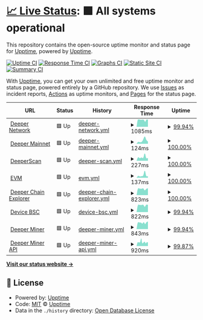# [📈 Live Status](https://demo.upptime.js.org): <!--live status--> **🟩 All systems operational**

This repository contains the open-source uptime monitor and status page for [Upptime](https://upptime.js.org), powered by [Upptime](https://github.com/upptime/upptime).

[![Uptime CI](https://github.com/deeper-chain/deeper-upptime/workflows/Uptime%20CI/badge.svg)](https://github.com/deeper-chain/deeper-upptime/actions?query=workflow%3A%22Uptime+CI%22)
[![Response Time CI](https://github.com/deeper-chain/deeper-upptime/workflows/Response%20Time%20CI/badge.svg)](https://github.com/deeper-chain/deeper-upptime/actions?query=workflow%3A%22Response+Time+CI%22)
[![Graphs CI](https://github.com/deeper-chain/deeper-upptime/workflows/Graphs%20CI/badge.svg)](https://github.com/deeper-chain/deeper-upptime/actions?query=workflow%3A%22Graphs+CI%22)
[![Static Site CI](https://github.com/deeper-chain/deeper-upptime/workflows/Static%20Site%20CI/badge.svg)](https://github.com/deeper-chain/deeper-upptime/actions?query=workflow%3A%22Static+Site+CI%22)
[![Summary CI](https://github.com/deeper-chain/deeper-upptime/workflows/Summary%20CI/badge.svg)](https://github.com/deeper-chain/deeper-upptime/actions?query=workflow%3A%22Summary+CI%22)

With [Upptime](https://upptime.js.org), you can get your own unlimited and free uptime monitor and status page, powered entirely by a GitHub repository. We use [Issues](https://github.com/upptime/upptime/issues) as incident reports, [Actions](https://github.com/deeper-chain/deeper-upptime/actions) as uptime monitors, and [Pages](https://demo.upptime.js.org) for the status page.

<!--start: status pages-->
<!-- This summary is generated by Upptime (https://github.com/upptime/upptime) -->
<!-- Do not edit this manually, your changes will be overwritten -->
<!-- prettier-ignore -->
| URL | Status | History | Response Time | Uptime |
| --- | ------ | ------- | ------------- | ------ |
| <img alt="" src="https://icons.duckduckgo.com/ip3/www.deeper.network.ico" height="13"> [Deeper Network](https://www.deeper.network) | 🟩 Up | [deeper-network.yml](https://github.com/deeper-chain/deeper-upptime/commits/HEAD/history/deeper-network.yml) | <details><summary><img alt="Response time graph" src="./graphs/deeper-network/response-time-week.png" height="20"> 1085ms</summary><br><a href="https://status.deeper.network/history/deeper-network"><img alt="Response time 1115" src="https://img.shields.io/endpoint?url=https%3A%2F%2Fraw.githubusercontent.com%2Fdeeper-chain%2Fdeeper-upptime%2FHEAD%2Fapi%2Fdeeper-network%2Fresponse-time.json"></a><br><a href="https://status.deeper.network/history/deeper-network"><img alt="24-hour response time 1149" src="https://img.shields.io/endpoint?url=https%3A%2F%2Fraw.githubusercontent.com%2Fdeeper-chain%2Fdeeper-upptime%2FHEAD%2Fapi%2Fdeeper-network%2Fresponse-time-day.json"></a><br><a href="https://status.deeper.network/history/deeper-network"><img alt="7-day response time 1085" src="https://img.shields.io/endpoint?url=https%3A%2F%2Fraw.githubusercontent.com%2Fdeeper-chain%2Fdeeper-upptime%2FHEAD%2Fapi%2Fdeeper-network%2Fresponse-time-week.json"></a><br><a href="https://status.deeper.network/history/deeper-network"><img alt="30-day response time 1035" src="https://img.shields.io/endpoint?url=https%3A%2F%2Fraw.githubusercontent.com%2Fdeeper-chain%2Fdeeper-upptime%2FHEAD%2Fapi%2Fdeeper-network%2Fresponse-time-month.json"></a><br><a href="https://status.deeper.network/history/deeper-network"><img alt="1-year response time 1115" src="https://img.shields.io/endpoint?url=https%3A%2F%2Fraw.githubusercontent.com%2Fdeeper-chain%2Fdeeper-upptime%2FHEAD%2Fapi%2Fdeeper-network%2Fresponse-time-year.json"></a></details> | <details><summary><a href="https://status.deeper.network/history/deeper-network">99.94%</a></summary><a href="https://status.deeper.network/history/deeper-network"><img alt="All-time uptime 99.97%" src="https://img.shields.io/endpoint?url=https%3A%2F%2Fraw.githubusercontent.com%2Fdeeper-chain%2Fdeeper-upptime%2FHEAD%2Fapi%2Fdeeper-network%2Fuptime.json"></a><br><a href="https://status.deeper.network/history/deeper-network"><img alt="24-hour uptime 100.00%" src="https://img.shields.io/endpoint?url=https%3A%2F%2Fraw.githubusercontent.com%2Fdeeper-chain%2Fdeeper-upptime%2FHEAD%2Fapi%2Fdeeper-network%2Fuptime-day.json"></a><br><a href="https://status.deeper.network/history/deeper-network"><img alt="7-day uptime 99.94%" src="https://img.shields.io/endpoint?url=https%3A%2F%2Fraw.githubusercontent.com%2Fdeeper-chain%2Fdeeper-upptime%2FHEAD%2Fapi%2Fdeeper-network%2Fuptime-week.json"></a><br><a href="https://status.deeper.network/history/deeper-network"><img alt="30-day uptime 99.86%" src="https://img.shields.io/endpoint?url=https%3A%2F%2Fraw.githubusercontent.com%2Fdeeper-chain%2Fdeeper-upptime%2FHEAD%2Fapi%2Fdeeper-network%2Fuptime-month.json"></a><br><a href="https://status.deeper.network/history/deeper-network"><img alt="1-year uptime 99.97%" src="https://img.shields.io/endpoint?url=https%3A%2F%2Fraw.githubusercontent.com%2Fdeeper-chain%2Fdeeper-upptime%2FHEAD%2Fapi%2Fdeeper-network%2Fuptime-year.json"></a></details>
| <img alt="" src="https://icons.duckduckgo.com/ip3/mainnet.deeper.network.ico" height="13"> [Deeper Mainnet](https://mainnet.deeper.network/health) | 🟩 Up | [deeper-mainnet.yml](https://github.com/deeper-chain/deeper-upptime/commits/HEAD/history/deeper-mainnet.yml) | <details><summary><img alt="Response time graph" src="./graphs/deeper-mainnet/response-time-week.png" height="20"> 124ms</summary><br><a href="https://status.deeper.network/history/deeper-mainnet"><img alt="Response time 209" src="https://img.shields.io/endpoint?url=https%3A%2F%2Fraw.githubusercontent.com%2Fdeeper-chain%2Fdeeper-upptime%2FHEAD%2Fapi%2Fdeeper-mainnet%2Fresponse-time.json"></a><br><a href="https://status.deeper.network/history/deeper-mainnet"><img alt="24-hour response time 83" src="https://img.shields.io/endpoint?url=https%3A%2F%2Fraw.githubusercontent.com%2Fdeeper-chain%2Fdeeper-upptime%2FHEAD%2Fapi%2Fdeeper-mainnet%2Fresponse-time-day.json"></a><br><a href="https://status.deeper.network/history/deeper-mainnet"><img alt="7-day response time 124" src="https://img.shields.io/endpoint?url=https%3A%2F%2Fraw.githubusercontent.com%2Fdeeper-chain%2Fdeeper-upptime%2FHEAD%2Fapi%2Fdeeper-mainnet%2Fresponse-time-week.json"></a><br><a href="https://status.deeper.network/history/deeper-mainnet"><img alt="30-day response time 212" src="https://img.shields.io/endpoint?url=https%3A%2F%2Fraw.githubusercontent.com%2Fdeeper-chain%2Fdeeper-upptime%2FHEAD%2Fapi%2Fdeeper-mainnet%2Fresponse-time-month.json"></a><br><a href="https://status.deeper.network/history/deeper-mainnet"><img alt="1-year response time 209" src="https://img.shields.io/endpoint?url=https%3A%2F%2Fraw.githubusercontent.com%2Fdeeper-chain%2Fdeeper-upptime%2FHEAD%2Fapi%2Fdeeper-mainnet%2Fresponse-time-year.json"></a></details> | <details><summary><a href="https://status.deeper.network/history/deeper-mainnet">100.00%</a></summary><a href="https://status.deeper.network/history/deeper-mainnet"><img alt="All-time uptime 99.99%" src="https://img.shields.io/endpoint?url=https%3A%2F%2Fraw.githubusercontent.com%2Fdeeper-chain%2Fdeeper-upptime%2FHEAD%2Fapi%2Fdeeper-mainnet%2Fuptime.json"></a><br><a href="https://status.deeper.network/history/deeper-mainnet"><img alt="24-hour uptime 100.00%" src="https://img.shields.io/endpoint?url=https%3A%2F%2Fraw.githubusercontent.com%2Fdeeper-chain%2Fdeeper-upptime%2FHEAD%2Fapi%2Fdeeper-mainnet%2Fuptime-day.json"></a><br><a href="https://status.deeper.network/history/deeper-mainnet"><img alt="7-day uptime 100.00%" src="https://img.shields.io/endpoint?url=https%3A%2F%2Fraw.githubusercontent.com%2Fdeeper-chain%2Fdeeper-upptime%2FHEAD%2Fapi%2Fdeeper-mainnet%2Fuptime-week.json"></a><br><a href="https://status.deeper.network/history/deeper-mainnet"><img alt="30-day uptime 100.00%" src="https://img.shields.io/endpoint?url=https%3A%2F%2Fraw.githubusercontent.com%2Fdeeper-chain%2Fdeeper-upptime%2FHEAD%2Fapi%2Fdeeper-mainnet%2Fuptime-month.json"></a><br><a href="https://status.deeper.network/history/deeper-mainnet"><img alt="1-year uptime 99.99%" src="https://img.shields.io/endpoint?url=https%3A%2F%2Fraw.githubusercontent.com%2Fdeeper-chain%2Fdeeper-upptime%2FHEAD%2Fapi%2Fdeeper-mainnet%2Fuptime-year.json"></a></details>
| <img alt="" src="https://icons.duckduckgo.com/ip3/www.deeperscan.io.ico" height="13"> [DeeperScan](https://www.deeperscan.io/deeper) | 🟩 Up | [deeper-scan.yml](https://github.com/deeper-chain/deeper-upptime/commits/HEAD/history/deeper-scan.yml) | <details><summary><img alt="Response time graph" src="./graphs/deeper-scan/response-time-week.png" height="20"> 227ms</summary><br><a href="https://status.deeper.network/history/deeper-scan"><img alt="Response time 480" src="https://img.shields.io/endpoint?url=https%3A%2F%2Fraw.githubusercontent.com%2Fdeeper-chain%2Fdeeper-upptime%2FHEAD%2Fapi%2Fdeeper-scan%2Fresponse-time.json"></a><br><a href="https://status.deeper.network/history/deeper-scan"><img alt="24-hour response time 178" src="https://img.shields.io/endpoint?url=https%3A%2F%2Fraw.githubusercontent.com%2Fdeeper-chain%2Fdeeper-upptime%2FHEAD%2Fapi%2Fdeeper-scan%2Fresponse-time-day.json"></a><br><a href="https://status.deeper.network/history/deeper-scan"><img alt="7-day response time 227" src="https://img.shields.io/endpoint?url=https%3A%2F%2Fraw.githubusercontent.com%2Fdeeper-chain%2Fdeeper-upptime%2FHEAD%2Fapi%2Fdeeper-scan%2Fresponse-time-week.json"></a><br><a href="https://status.deeper.network/history/deeper-scan"><img alt="30-day response time 253" src="https://img.shields.io/endpoint?url=https%3A%2F%2Fraw.githubusercontent.com%2Fdeeper-chain%2Fdeeper-upptime%2FHEAD%2Fapi%2Fdeeper-scan%2Fresponse-time-month.json"></a><br><a href="https://status.deeper.network/history/deeper-scan"><img alt="1-year response time 480" src="https://img.shields.io/endpoint?url=https%3A%2F%2Fraw.githubusercontent.com%2Fdeeper-chain%2Fdeeper-upptime%2FHEAD%2Fapi%2Fdeeper-scan%2Fresponse-time-year.json"></a></details> | <details><summary><a href="https://status.deeper.network/history/deeper-scan">100.00%</a></summary><a href="https://status.deeper.network/history/deeper-scan"><img alt="All-time uptime 99.83%" src="https://img.shields.io/endpoint?url=https%3A%2F%2Fraw.githubusercontent.com%2Fdeeper-chain%2Fdeeper-upptime%2FHEAD%2Fapi%2Fdeeper-scan%2Fuptime.json"></a><br><a href="https://status.deeper.network/history/deeper-scan"><img alt="24-hour uptime 100.00%" src="https://img.shields.io/endpoint?url=https%3A%2F%2Fraw.githubusercontent.com%2Fdeeper-chain%2Fdeeper-upptime%2FHEAD%2Fapi%2Fdeeper-scan%2Fuptime-day.json"></a><br><a href="https://status.deeper.network/history/deeper-scan"><img alt="7-day uptime 100.00%" src="https://img.shields.io/endpoint?url=https%3A%2F%2Fraw.githubusercontent.com%2Fdeeper-chain%2Fdeeper-upptime%2FHEAD%2Fapi%2Fdeeper-scan%2Fuptime-week.json"></a><br><a href="https://status.deeper.network/history/deeper-scan"><img alt="30-day uptime 100.00%" src="https://img.shields.io/endpoint?url=https%3A%2F%2Fraw.githubusercontent.com%2Fdeeper-chain%2Fdeeper-upptime%2FHEAD%2Fapi%2Fdeeper-scan%2Fuptime-month.json"></a><br><a href="https://status.deeper.network/history/deeper-scan"><img alt="1-year uptime 99.83%" src="https://img.shields.io/endpoint?url=https%3A%2F%2Fraw.githubusercontent.com%2Fdeeper-chain%2Fdeeper-upptime%2FHEAD%2Fapi%2Fdeeper-scan%2Fuptime-year.json"></a></details>
| <img alt="" src="https://icons.duckduckgo.com/ip3/evm.deeper.network.ico" height="13"> [EVM](https://evm.deeper.network/) | 🟩 Up | [evm.yml](https://github.com/deeper-chain/deeper-upptime/commits/HEAD/history/evm.yml) | <details><summary><img alt="Response time graph" src="./graphs/evm/response-time-week.png" height="20"> 137ms</summary><br><a href="https://status.deeper.network/history/evm"><img alt="Response time 640" src="https://img.shields.io/endpoint?url=https%3A%2F%2Fraw.githubusercontent.com%2Fdeeper-chain%2Fdeeper-upptime%2FHEAD%2Fapi%2Fevm%2Fresponse-time.json"></a><br><a href="https://status.deeper.network/history/evm"><img alt="24-hour response time 85" src="https://img.shields.io/endpoint?url=https%3A%2F%2Fraw.githubusercontent.com%2Fdeeper-chain%2Fdeeper-upptime%2FHEAD%2Fapi%2Fevm%2Fresponse-time-day.json"></a><br><a href="https://status.deeper.network/history/evm"><img alt="7-day response time 137" src="https://img.shields.io/endpoint?url=https%3A%2F%2Fraw.githubusercontent.com%2Fdeeper-chain%2Fdeeper-upptime%2FHEAD%2Fapi%2Fevm%2Fresponse-time-week.json"></a><br><a href="https://status.deeper.network/history/evm"><img alt="30-day response time 312" src="https://img.shields.io/endpoint?url=https%3A%2F%2Fraw.githubusercontent.com%2Fdeeper-chain%2Fdeeper-upptime%2FHEAD%2Fapi%2Fevm%2Fresponse-time-month.json"></a><br><a href="https://status.deeper.network/history/evm"><img alt="1-year response time 640" src="https://img.shields.io/endpoint?url=https%3A%2F%2Fraw.githubusercontent.com%2Fdeeper-chain%2Fdeeper-upptime%2FHEAD%2Fapi%2Fevm%2Fresponse-time-year.json"></a></details> | <details><summary><a href="https://status.deeper.network/history/evm">100.00%</a></summary><a href="https://status.deeper.network/history/evm"><img alt="All-time uptime 99.50%" src="https://img.shields.io/endpoint?url=https%3A%2F%2Fraw.githubusercontent.com%2Fdeeper-chain%2Fdeeper-upptime%2FHEAD%2Fapi%2Fevm%2Fuptime.json"></a><br><a href="https://status.deeper.network/history/evm"><img alt="24-hour uptime 100.00%" src="https://img.shields.io/endpoint?url=https%3A%2F%2Fraw.githubusercontent.com%2Fdeeper-chain%2Fdeeper-upptime%2FHEAD%2Fapi%2Fevm%2Fuptime-day.json"></a><br><a href="https://status.deeper.network/history/evm"><img alt="7-day uptime 100.00%" src="https://img.shields.io/endpoint?url=https%3A%2F%2Fraw.githubusercontent.com%2Fdeeper-chain%2Fdeeper-upptime%2FHEAD%2Fapi%2Fevm%2Fuptime-week.json"></a><br><a href="https://status.deeper.network/history/evm"><img alt="30-day uptime 99.93%" src="https://img.shields.io/endpoint?url=https%3A%2F%2Fraw.githubusercontent.com%2Fdeeper-chain%2Fdeeper-upptime%2FHEAD%2Fapi%2Fevm%2Fuptime-month.json"></a><br><a href="https://status.deeper.network/history/evm"><img alt="1-year uptime 99.50%" src="https://img.shields.io/endpoint?url=https%3A%2F%2Fraw.githubusercontent.com%2Fdeeper-chain%2Fdeeper-upptime%2FHEAD%2Fapi%2Fevm%2Fuptime-year.json"></a></details>
| <img alt="" src="https://icons.duckduckgo.com/ip3/apps.deeper.network.ico" height="13"> [Deeper Chain Explorer](https://apps.deeper.network) | 🟩 Up | [deeper-chain-explorer.yml](https://github.com/deeper-chain/deeper-upptime/commits/HEAD/history/deeper-chain-explorer.yml) | <details><summary><img alt="Response time graph" src="./graphs/deeper-chain-explorer/response-time-week.png" height="20"> 823ms</summary><br><a href="https://status.deeper.network/history/deeper-chain-explorer"><img alt="Response time 778" src="https://img.shields.io/endpoint?url=https%3A%2F%2Fraw.githubusercontent.com%2Fdeeper-chain%2Fdeeper-upptime%2FHEAD%2Fapi%2Fdeeper-chain-explorer%2Fresponse-time.json"></a><br><a href="https://status.deeper.network/history/deeper-chain-explorer"><img alt="24-hour response time 901" src="https://img.shields.io/endpoint?url=https%3A%2F%2Fraw.githubusercontent.com%2Fdeeper-chain%2Fdeeper-upptime%2FHEAD%2Fapi%2Fdeeper-chain-explorer%2Fresponse-time-day.json"></a><br><a href="https://status.deeper.network/history/deeper-chain-explorer"><img alt="7-day response time 823" src="https://img.shields.io/endpoint?url=https%3A%2F%2Fraw.githubusercontent.com%2Fdeeper-chain%2Fdeeper-upptime%2FHEAD%2Fapi%2Fdeeper-chain-explorer%2Fresponse-time-week.json"></a><br><a href="https://status.deeper.network/history/deeper-chain-explorer"><img alt="30-day response time 773" src="https://img.shields.io/endpoint?url=https%3A%2F%2Fraw.githubusercontent.com%2Fdeeper-chain%2Fdeeper-upptime%2FHEAD%2Fapi%2Fdeeper-chain-explorer%2Fresponse-time-month.json"></a><br><a href="https://status.deeper.network/history/deeper-chain-explorer"><img alt="1-year response time 778" src="https://img.shields.io/endpoint?url=https%3A%2F%2Fraw.githubusercontent.com%2Fdeeper-chain%2Fdeeper-upptime%2FHEAD%2Fapi%2Fdeeper-chain-explorer%2Fresponse-time-year.json"></a></details> | <details><summary><a href="https://status.deeper.network/history/deeper-chain-explorer">100.00%</a></summary><a href="https://status.deeper.network/history/deeper-chain-explorer"><img alt="All-time uptime 99.99%" src="https://img.shields.io/endpoint?url=https%3A%2F%2Fraw.githubusercontent.com%2Fdeeper-chain%2Fdeeper-upptime%2FHEAD%2Fapi%2Fdeeper-chain-explorer%2Fuptime.json"></a><br><a href="https://status.deeper.network/history/deeper-chain-explorer"><img alt="24-hour uptime 100.00%" src="https://img.shields.io/endpoint?url=https%3A%2F%2Fraw.githubusercontent.com%2Fdeeper-chain%2Fdeeper-upptime%2FHEAD%2Fapi%2Fdeeper-chain-explorer%2Fuptime-day.json"></a><br><a href="https://status.deeper.network/history/deeper-chain-explorer"><img alt="7-day uptime 100.00%" src="https://img.shields.io/endpoint?url=https%3A%2F%2Fraw.githubusercontent.com%2Fdeeper-chain%2Fdeeper-upptime%2FHEAD%2Fapi%2Fdeeper-chain-explorer%2Fuptime-week.json"></a><br><a href="https://status.deeper.network/history/deeper-chain-explorer"><img alt="30-day uptime 99.97%" src="https://img.shields.io/endpoint?url=https%3A%2F%2Fraw.githubusercontent.com%2Fdeeper-chain%2Fdeeper-upptime%2FHEAD%2Fapi%2Fdeeper-chain-explorer%2Fuptime-month.json"></a><br><a href="https://status.deeper.network/history/deeper-chain-explorer"><img alt="1-year uptime 99.99%" src="https://img.shields.io/endpoint?url=https%3A%2F%2Fraw.githubusercontent.com%2Fdeeper-chain%2Fdeeper-upptime%2FHEAD%2Fapi%2Fdeeper-chain-explorer%2Fuptime-year.json"></a></details>
| <img alt="" src="https://icons.duckduckgo.com/ip3/device-bsc.deeper.network.ico" height="13"> [Device BSC](https://device-bsc.deeper.network/login) | 🟩 Up | [device-bsc.yml](https://github.com/deeper-chain/deeper-upptime/commits/HEAD/history/device-bsc.yml) | <details><summary><img alt="Response time graph" src="./graphs/device-bsc/response-time-week.png" height="20"> 822ms</summary><br><a href="https://status.deeper.network/history/device-bsc"><img alt="Response time 764" src="https://img.shields.io/endpoint?url=https%3A%2F%2Fraw.githubusercontent.com%2Fdeeper-chain%2Fdeeper-upptime%2FHEAD%2Fapi%2Fdevice-bsc%2Fresponse-time.json"></a><br><a href="https://status.deeper.network/history/device-bsc"><img alt="24-hour response time 836" src="https://img.shields.io/endpoint?url=https%3A%2F%2Fraw.githubusercontent.com%2Fdeeper-chain%2Fdeeper-upptime%2FHEAD%2Fapi%2Fdevice-bsc%2Fresponse-time-day.json"></a><br><a href="https://status.deeper.network/history/device-bsc"><img alt="7-day response time 822" src="https://img.shields.io/endpoint?url=https%3A%2F%2Fraw.githubusercontent.com%2Fdeeper-chain%2Fdeeper-upptime%2FHEAD%2Fapi%2Fdevice-bsc%2Fresponse-time-week.json"></a><br><a href="https://status.deeper.network/history/device-bsc"><img alt="30-day response time 737" src="https://img.shields.io/endpoint?url=https%3A%2F%2Fraw.githubusercontent.com%2Fdeeper-chain%2Fdeeper-upptime%2FHEAD%2Fapi%2Fdevice-bsc%2Fresponse-time-month.json"></a><br><a href="https://status.deeper.network/history/device-bsc"><img alt="1-year response time 764" src="https://img.shields.io/endpoint?url=https%3A%2F%2Fraw.githubusercontent.com%2Fdeeper-chain%2Fdeeper-upptime%2FHEAD%2Fapi%2Fdevice-bsc%2Fresponse-time-year.json"></a></details> | <details><summary><a href="https://status.deeper.network/history/device-bsc">99.94%</a></summary><a href="https://status.deeper.network/history/device-bsc"><img alt="All-time uptime 99.98%" src="https://img.shields.io/endpoint?url=https%3A%2F%2Fraw.githubusercontent.com%2Fdeeper-chain%2Fdeeper-upptime%2FHEAD%2Fapi%2Fdevice-bsc%2Fuptime.json"></a><br><a href="https://status.deeper.network/history/device-bsc"><img alt="24-hour uptime 99.59%" src="https://img.shields.io/endpoint?url=https%3A%2F%2Fraw.githubusercontent.com%2Fdeeper-chain%2Fdeeper-upptime%2FHEAD%2Fapi%2Fdevice-bsc%2Fuptime-day.json"></a><br><a href="https://status.deeper.network/history/device-bsc"><img alt="7-day uptime 99.94%" src="https://img.shields.io/endpoint?url=https%3A%2F%2Fraw.githubusercontent.com%2Fdeeper-chain%2Fdeeper-upptime%2FHEAD%2Fapi%2Fdevice-bsc%2Fuptime-week.json"></a><br><a href="https://status.deeper.network/history/device-bsc"><img alt="30-day uptime 99.93%" src="https://img.shields.io/endpoint?url=https%3A%2F%2Fraw.githubusercontent.com%2Fdeeper-chain%2Fdeeper-upptime%2FHEAD%2Fapi%2Fdevice-bsc%2Fuptime-month.json"></a><br><a href="https://status.deeper.network/history/device-bsc"><img alt="1-year uptime 99.98%" src="https://img.shields.io/endpoint?url=https%3A%2F%2Fraw.githubusercontent.com%2Fdeeper-chain%2Fdeeper-upptime%2FHEAD%2Fapi%2Fdevice-bsc%2Fuptime-year.json"></a></details>
| <img alt="" src="https://icons.duckduckgo.com/ip3/miner.deeper.network.ico" height="13"> [Deeper Miner](https://miner.deeper.network/login) | 🟩 Up | [deeper-miner.yml](https://github.com/deeper-chain/deeper-upptime/commits/HEAD/history/deeper-miner.yml) | <details><summary><img alt="Response time graph" src="./graphs/deeper-miner/response-time-week.png" height="20"> 843ms</summary><br><a href="https://status.deeper.network/history/deeper-miner"><img alt="Response time 771" src="https://img.shields.io/endpoint?url=https%3A%2F%2Fraw.githubusercontent.com%2Fdeeper-chain%2Fdeeper-upptime%2FHEAD%2Fapi%2Fdeeper-miner%2Fresponse-time.json"></a><br><a href="https://status.deeper.network/history/deeper-miner"><img alt="24-hour response time 993" src="https://img.shields.io/endpoint?url=https%3A%2F%2Fraw.githubusercontent.com%2Fdeeper-chain%2Fdeeper-upptime%2FHEAD%2Fapi%2Fdeeper-miner%2Fresponse-time-day.json"></a><br><a href="https://status.deeper.network/history/deeper-miner"><img alt="7-day response time 843" src="https://img.shields.io/endpoint?url=https%3A%2F%2Fraw.githubusercontent.com%2Fdeeper-chain%2Fdeeper-upptime%2FHEAD%2Fapi%2Fdeeper-miner%2Fresponse-time-week.json"></a><br><a href="https://status.deeper.network/history/deeper-miner"><img alt="30-day response time 787" src="https://img.shields.io/endpoint?url=https%3A%2F%2Fraw.githubusercontent.com%2Fdeeper-chain%2Fdeeper-upptime%2FHEAD%2Fapi%2Fdeeper-miner%2Fresponse-time-month.json"></a><br><a href="https://status.deeper.network/history/deeper-miner"><img alt="1-year response time 771" src="https://img.shields.io/endpoint?url=https%3A%2F%2Fraw.githubusercontent.com%2Fdeeper-chain%2Fdeeper-upptime%2FHEAD%2Fapi%2Fdeeper-miner%2Fresponse-time-year.json"></a></details> | <details><summary><a href="https://status.deeper.network/history/deeper-miner">99.94%</a></summary><a href="https://status.deeper.network/history/deeper-miner"><img alt="All-time uptime 99.99%" src="https://img.shields.io/endpoint?url=https%3A%2F%2Fraw.githubusercontent.com%2Fdeeper-chain%2Fdeeper-upptime%2FHEAD%2Fapi%2Fdeeper-miner%2Fuptime.json"></a><br><a href="https://status.deeper.network/history/deeper-miner"><img alt="24-hour uptime 100.00%" src="https://img.shields.io/endpoint?url=https%3A%2F%2Fraw.githubusercontent.com%2Fdeeper-chain%2Fdeeper-upptime%2FHEAD%2Fapi%2Fdeeper-miner%2Fuptime-day.json"></a><br><a href="https://status.deeper.network/history/deeper-miner"><img alt="7-day uptime 99.94%" src="https://img.shields.io/endpoint?url=https%3A%2F%2Fraw.githubusercontent.com%2Fdeeper-chain%2Fdeeper-upptime%2FHEAD%2Fapi%2Fdeeper-miner%2Fuptime-week.json"></a><br><a href="https://status.deeper.network/history/deeper-miner"><img alt="30-day uptime 99.96%" src="https://img.shields.io/endpoint?url=https%3A%2F%2Fraw.githubusercontent.com%2Fdeeper-chain%2Fdeeper-upptime%2FHEAD%2Fapi%2Fdeeper-miner%2Fuptime-month.json"></a><br><a href="https://status.deeper.network/history/deeper-miner"><img alt="1-year uptime 99.99%" src="https://img.shields.io/endpoint?url=https%3A%2F%2Fraw.githubusercontent.com%2Fdeeper-chain%2Fdeeper-upptime%2FHEAD%2Fapi%2Fdeeper-miner%2Fuptime-year.json"></a></details>
| <img alt="" src="https://icons.duckduckgo.com/ip3/api-miner.deeper.network.ico" height="13"> [Deeper Miner API](https://api-miner.deeper.network) | 🟩 Up | [deeper-miner-api.yml](https://github.com/deeper-chain/deeper-upptime/commits/HEAD/history/deeper-miner-api.yml) | <details><summary><img alt="Response time graph" src="./graphs/deeper-miner-api/response-time-week.png" height="20"> 920ms</summary><br><a href="https://status.deeper.network/history/deeper-miner-api"><img alt="Response time 1693" src="https://img.shields.io/endpoint?url=https%3A%2F%2Fraw.githubusercontent.com%2Fdeeper-chain%2Fdeeper-upptime%2FHEAD%2Fapi%2Fdeeper-miner-api%2Fresponse-time.json"></a><br><a href="https://status.deeper.network/history/deeper-miner-api"><img alt="24-hour response time 868" src="https://img.shields.io/endpoint?url=https%3A%2F%2Fraw.githubusercontent.com%2Fdeeper-chain%2Fdeeper-upptime%2FHEAD%2Fapi%2Fdeeper-miner-api%2Fresponse-time-day.json"></a><br><a href="https://status.deeper.network/history/deeper-miner-api"><img alt="7-day response time 920" src="https://img.shields.io/endpoint?url=https%3A%2F%2Fraw.githubusercontent.com%2Fdeeper-chain%2Fdeeper-upptime%2FHEAD%2Fapi%2Fdeeper-miner-api%2Fresponse-time-week.json"></a><br><a href="https://status.deeper.network/history/deeper-miner-api"><img alt="30-day response time 1757" src="https://img.shields.io/endpoint?url=https%3A%2F%2Fraw.githubusercontent.com%2Fdeeper-chain%2Fdeeper-upptime%2FHEAD%2Fapi%2Fdeeper-miner-api%2Fresponse-time-month.json"></a><br><a href="https://status.deeper.network/history/deeper-miner-api"><img alt="1-year response time 1693" src="https://img.shields.io/endpoint?url=https%3A%2F%2Fraw.githubusercontent.com%2Fdeeper-chain%2Fdeeper-upptime%2FHEAD%2Fapi%2Fdeeper-miner-api%2Fresponse-time-year.json"></a></details> | <details><summary><a href="https://status.deeper.network/history/deeper-miner-api">99.87%</a></summary><a href="https://status.deeper.network/history/deeper-miner-api"><img alt="All-time uptime 99.92%" src="https://img.shields.io/endpoint?url=https%3A%2F%2Fraw.githubusercontent.com%2Fdeeper-chain%2Fdeeper-upptime%2FHEAD%2Fapi%2Fdeeper-miner-api%2Fuptime.json"></a><br><a href="https://status.deeper.network/history/deeper-miner-api"><img alt="24-hour uptime 100.00%" src="https://img.shields.io/endpoint?url=https%3A%2F%2Fraw.githubusercontent.com%2Fdeeper-chain%2Fdeeper-upptime%2FHEAD%2Fapi%2Fdeeper-miner-api%2Fuptime-day.json"></a><br><a href="https://status.deeper.network/history/deeper-miner-api"><img alt="7-day uptime 99.87%" src="https://img.shields.io/endpoint?url=https%3A%2F%2Fraw.githubusercontent.com%2Fdeeper-chain%2Fdeeper-upptime%2FHEAD%2Fapi%2Fdeeper-miner-api%2Fuptime-week.json"></a><br><a href="https://status.deeper.network/history/deeper-miner-api"><img alt="30-day uptime 99.89%" src="https://img.shields.io/endpoint?url=https%3A%2F%2Fraw.githubusercontent.com%2Fdeeper-chain%2Fdeeper-upptime%2FHEAD%2Fapi%2Fdeeper-miner-api%2Fuptime-month.json"></a><br><a href="https://status.deeper.network/history/deeper-miner-api"><img alt="1-year uptime 99.92%" src="https://img.shields.io/endpoint?url=https%3A%2F%2Fraw.githubusercontent.com%2Fdeeper-chain%2Fdeeper-upptime%2FHEAD%2Fapi%2Fdeeper-miner-api%2Fuptime-year.json"></a></details>

<!--end: status pages-->

[**Visit our status website →**](https://demo.upptime.js.org)

## 📄 License

- Powered by: [Upptime](https://github.com/upptime/upptime)
- Code: [MIT](./LICENSE) © [Upptime](https://upptime.js.org)
- Data in the `./history` directory: [Open Database License](https://opendatacommons.org/licenses/odbl/1-0/)
